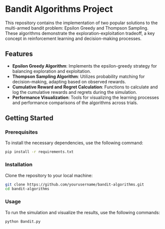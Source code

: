 # Bandit Algorithms Project

This repository contains the implementation of two popular solutions to the multi-armed bandit problem: Epsilon Greedy and Thompson Sampling. These algorithms demonstrate the exploration-exploitation tradeoff, a key concept in reinforcement learning and decision-making processes.

## Features

- **Epsilon Greedy Algorithm**: Implements the epsilon-greedy strategy for balancing exploration and exploitation.
- **Thompson Sampling Algorithm**: Utilizes probability matching for decision-making, adapting based on observed rewards.
- **Cumulative Reward and Regret Calculation**: Functions to calculate and log the cumulative rewards and regrets during the simulation.
- **Performance Visualization**: Tools for visualizing the learning processes and performance comparisons of the algorithms across trials.

## Getting Started

### Prerequisites

To install the necessary dependencies, use the following command:

```bash
pip install -r requirements.txt
```

### Installation

Clone the repository to your local machine:

```bash
git clone https://github.com/yourusername/bandit-algorithms.git
cd bandit-algorithms
```

### Usage

To run the simulation and visualize the results, use the following commands:

```bash
python Bandit.py
```